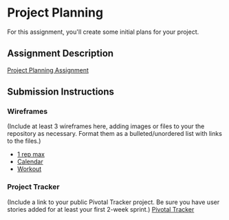 # Project Planning
For this assignment, you'll create some initial plans for your project.

## Assignment Description
[Project Planning Assignment](https://education.launchcode.org/liftoff/assignments/planning/)

## Submission Instructions

### Wireframes

(Include at least 3 wireframes here, adding images or files to your the repository as necessary. Format them as a bulleted/unordered list with links to the files.)

* [1 rep max](https://github.com/ImYourHuckleberry/JackedAndTan/blob/master/src/main/resources/images/1rm.jpg)
* [Calendar](https://github.com/ImYourHuckleberry/JackedAndTan/blob/master/src/main/resources/images/calendar.jpg)
* [Workout](https://github.com/ImYourHuckleberry/JackedAndTan/blob/master/src/main/resources/images/workout.jpg)

### Project Tracker

(Include a link to your public Pivotal Tracker project. Be sure you have user stories added for at least your first 2-week sprint.)
[Pivotal Tracker](https://www.pivotaltracker.com/n/projects/2156916)
